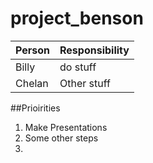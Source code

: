 # project_benson

|Person | Responsibility |
|---|---|
|Billy   |do stuff   |
|Chelan   | Other stuff  |


##Prioirities

1. Make Presentations
2. Some other steps
3.
